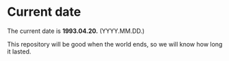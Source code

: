 # Current date

The current date is **1993.04.20.** (YYYY.MM.DD.)

This repository will be good when the world ends, so we will know how long it lasted.